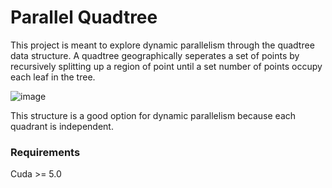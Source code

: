 <h1>Parallel Quadtree</h1>

This project is meant to explore dynamic parallelism through the quadtree data structure. A quadtree geographically seperates a set of points by recursively splitting up a region of point until a set number of points occupy each leaf in the tree.

![image](https://github.com/chrismcgale/PQuad-Tree/assets/56483395/3469c90c-cf18-43b6-8671-6777580d090a)

This structure is a good option for dynamic parallelism because each quadrant is independent.

<h3>Requirements</h3>
Cuda >= 5.0
